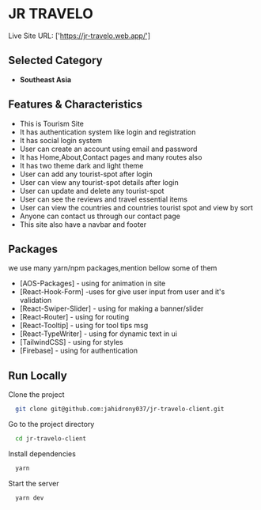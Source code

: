# JR TRAVELO

Live Site URL: ['https://jr-travelo.web.app/']

## Selected Category

- **Southeast Asia**

## Features & Characteristics

- This is Tourism Site
- It has authentication system like login and registration
- It has social login system
- User can create an account using email and password
- It has Home,About,Contact pages and many routes also
- It has two theme dark and light theme
- User can add any tourist-spot after login
- User can view any tourist-spot details after login
- User can update and delete any tourist-spot
- User can see the reviews and travel essential items
- User can view the countries and countries tourist spot and view by sort
- Anyone can contact us through our contact page
- This site also have a navbar and footer

## Packages

we use many yarn/npm packages,mention bellow some of them

- [AOS-Packages] - using for animation in site
- [React-Hook-Form] -uses for give user input from user and it's validation
- [React-Swiper-Slider] - using for making a banner/slider
- [React-Router] - using for routing
- [React-Tooltip] - using for tool tips msg
- [React-TypeWriter] - using for dynamic text in ui
- [TailwindCSS] - using for styles
- [Firebase] - using for authentication


## Run Locally

Clone the project

```bash
  git clone git@github.com:jahidrony037/jr-travelo-client.git
```

Go to the project directory

```bash
  cd jr-travelo-client
```

Install dependencies

```bash
  yarn
```

Start the server

```bash
  yarn dev
```
